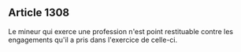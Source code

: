 Article 1308
----
Le mineur qui exerce une profession n'est point restituable contre les
engagements qu'il a pris dans l'exercice de celle-ci.
